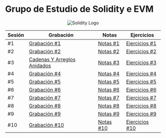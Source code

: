 # Grupo de Estudio de Solidity e EVM

<div align="center">
  <img alt="Solidity Logo" src="https://img.icons8.com/?size=100&id=HOqGCOyHDbd4&format=png&color=000000">
</div>

| Sesión | Grabación          | Notas          | Ejercicios          |
| ------ | ------------------ | -------------- | ------------------- |
| #1     | [Grabación #1](#)  | [Notas #1](#)  | [Ejercicios #1](#)  |
| #2     | [Grabación #2](#)  | [Notas #2](#)  | [Ejercicios #2](#)  |
| #3     | [Cadenas Y Arreglos Anidados](https://tinyurl.com/3p49m9jc)  | [Notas #3](./Material/Sesion3_Strings_Y_ArreglosAnidados/Notas/)  | [Ejercicios #3](./Material/Sesion3_Strings_Y_ArreglosAnidados/Retos/)  |
| #4     | [Grabación #4](#)  | [Notas #4](#)  | [Ejercicios #4](#)  |
| #5     | [Grabación #5](#)  | [Notas #5](#)  | [Ejercicios #5](#)  |
| #6     | [Grabación #6](#)  | [Notas #6](#)  | [Ejercicios #6](#)  |
| #7     | [Grabación #7](#)  | [Notas #7](#)  | [Ejercicios #7](#)  |
| #8     | [Grabación #8](#)  | [Notas #8](#)  | [Ejercicios #8](#)  |
| #9     | [Grabación #9](#)  | [Notas #9](#)  | [Ejercicios #9](#)  |
| #10    | [Grabación #10](#) | [Notas #10](#) | [Ejercicios #10](#) |
